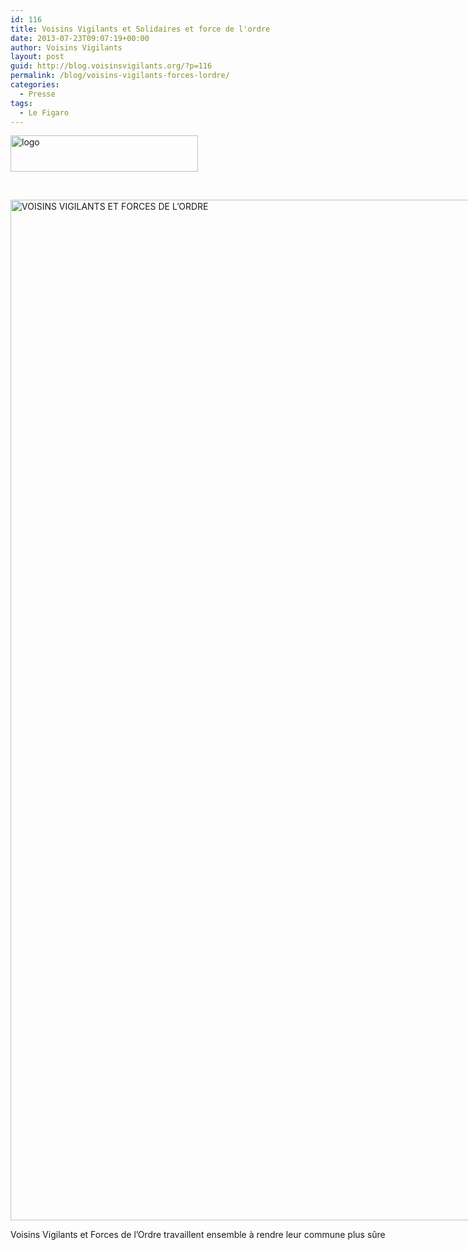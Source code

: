 ```yaml
---
id: 116
title: Voisins Vigilants et Solidaires et force de l'ordre
date: 2013-07-23T09:07:19+00:00
author: Voisins Vigilants
layout: post
guid: http://blog.voisinsvigilants.org/?p=116
permalink: /blog/voisins-vigilants-forces-lordre/
categories:
  - Presse
tags:
  - Le Figaro
---
```

<img class="size-medium wp-image-130 alignleft" src="http://blog.voisinsvigilants.org/wp-content/uploads/2014/09/logo-300x58.jpg" alt="logo" width="300" height="58" />

&nbsp;

<div id="attachment_117" style="width: 2222px" class="wp-caption alignnone">
  <a title="Le Figaro" href="http://blog.voisinsvigilants.org/wp-content/uploads/2014/09/Article-Le-Figaro-Big.jpg" target="_blank"><img class="wp-image-117 size-full" src="http://blog.voisinsvigilants.org/wp-content/uploads/2014/09/Article-Le-Figaro-Big.jpg" alt="VOISINS VIGILANTS ET FORCES DE L’ORDRE" width="2212" height="1633" /></a>
  
  <p class="wp-caption-text">
    Voisins Vigilants et Forces de l’Ordre travaillent ensemble à rendre leur commune plus sûre
  </p>
</div>
